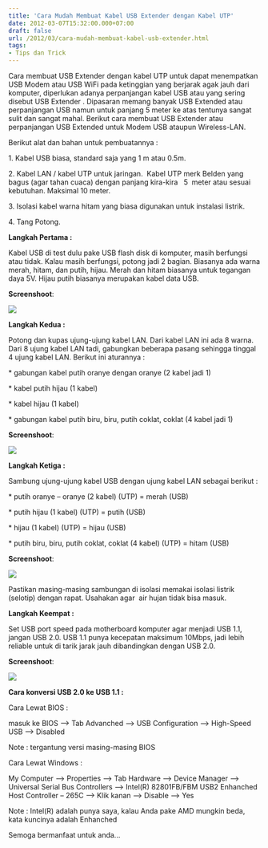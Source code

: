 ```yaml
---
title: 'Cara Mudah Membuat Kabel USB Extender dengan Kabel UTP'
date: 2012-03-07T15:32:00.000+07:00
draft: false
url: /2012/03/cara-mudah-membuat-kabel-usb-extender.html
tags: 
- Tips dan Trick
---
```


  

Cara membuat USB Extender dengan kabel UTP untuk dapat menempatkan USB Modem atau USB WiFi pada ketinggian yang berjarak agak jauh dari komputer, diperlukan adanya perpanjangan kabel USB atau yang sering disebut USB Extender . Dipasaran memang banyak USB Extended atau perpanjangan USB namun untuk panjang 5 meter ke atas tentunya sangat sulit dan sangat mahal. Berikut cara membuat USB Extender atau perpanjangan USB Extended untuk Modem USB ataupun Wireless-LAN.

  

Berikut alat dan bahan untuk pembuatannya :

1\. Kabel USB biasa, standard saja yang 1 m atau 0.5m.

2\. Kabel LAN / kabel UTP untuk jaringan.  Kabel UTP merk Belden yang bagus (agar tahan cuaca) dengan panjang kira-kira   5  meter atau sesuai kebutuhan. Maksimal 10 meter.

3\. Isolasi kabel warna hitam yang biasa digunakan untuk instalasi listrik.

4\. Tang Potong.

  

**Langkah Pertama :**

Kabel USB di test dulu pake USB flash disk di komputer, masih berfungsi atau tidak. Kalau masih berfungsi, potong jadi 2 bagian. Biasanya ada warna merah, hitam, dan putih, hijau. Merah dan hitam biasanya untuk tegangan daya 5V. Hijau putih biasanya merupakan kabel data USB.

  

**Screenshoot**: 

[![](https://blogger.googleusercontent.com/img/b/R29vZ2xl/AVvXsEjO76hPTz3UNlB_NIclaeexuPPiQ4EhbdvM0PYx0CBiXICIGG8ib9rGSItVP5z-qc3DufXTa7P0zvPb4nLHfS_fE7Nh4FhDVC0HDK4fae0EU723iEY5gSn4oaCskA6_SulC98ttxxsI4mc/s320/kabel_usb_potong.jpg)](https://blogger.googleusercontent.com/img/b/R29vZ2xl/AVvXsEjO76hPTz3UNlB_NIclaeexuPPiQ4EhbdvM0PYx0CBiXICIGG8ib9rGSItVP5z-qc3DufXTa7P0zvPb4nLHfS_fE7Nh4FhDVC0HDK4fae0EU723iEY5gSn4oaCskA6_SulC98ttxxsI4mc/s1600/kabel_usb_potong.jpg)

**Langkah Kedua :**

Potong dan kupas ujung-ujung kabel LAN. Dari kabel LAN ini ada 8 warna. Dari 8 ujung kabel LAN tadi, gabungkan beberapa pasang sehingga tinggal 4 ujung kabel LAN. Berikut ini aturannya :

\* gabungan kabel putih oranye dengan oranye (2 kabel jadi 1)

\* kabel putih hijau (1 kabel)

\* kabel hijau (1 kabel)

\* gabungan kabel putih biru, biru, putih coklat, coklat (4 kabel jadi 1)

  

**Screenshoot**: 

[![](https://blogger.googleusercontent.com/img/b/R29vZ2xl/AVvXsEg-8HwCzAcqQvipHIbNoLcuujw-QwURI4D-2v2PdkGJOc9FKIJWH0SkBzYz4i4PWAA01qYguS6Jd3VuIHlVGCVrD2jv6t_DGYdZyevQnPgV-9W5j3BenxdE3wGAP1-Sk1uvd0OGE4cg5ws/s320/kabel_lan_potong.jpg)](https://blogger.googleusercontent.com/img/b/R29vZ2xl/AVvXsEg-8HwCzAcqQvipHIbNoLcuujw-QwURI4D-2v2PdkGJOc9FKIJWH0SkBzYz4i4PWAA01qYguS6Jd3VuIHlVGCVrD2jv6t_DGYdZyevQnPgV-9W5j3BenxdE3wGAP1-Sk1uvd0OGE4cg5ws/s1600/kabel_lan_potong.jpg)

**Langkah Ketiga :**

Sambung ujung-ujung kabel USB dengan ujung kabel LAN sebagai berikut :

\* putih oranye – oranye (2 kabel) (UTP) = merah (USB)

\* putih hijau (1 kabel) (UTP) = putih (USB)

\* hijau (1 kabel) (UTP) = hijau (USB)

\* putih biru, biru, putih coklat, coklat (4 kabel) (UTP) = hitam (USB)

**Screenshoot**: 

[![](https://blogger.googleusercontent.com/img/b/R29vZ2xl/AVvXsEjlau6PCmHOFreSS8jxnuuJ0sP0GtCHUdcK91OImRmViHnMMrvPYiqmaG2kA7oeAWWfGPXd3OkhJl68VWCTTwDuyLHJEDwR1FYv1LjFmd2tNDYuYbtFuD4tbTvd7qiJG_VONlx_cCp4th4/s320/usb-extended.jpg)](https://blogger.googleusercontent.com/img/b/R29vZ2xl/AVvXsEjlau6PCmHOFreSS8jxnuuJ0sP0GtCHUdcK91OImRmViHnMMrvPYiqmaG2kA7oeAWWfGPXd3OkhJl68VWCTTwDuyLHJEDwR1FYv1LjFmd2tNDYuYbtFuD4tbTvd7qiJG_VONlx_cCp4th4/s1600/usb-extended.jpg)

  

Pastikan masing-masing sambungan di isolasi memakai isolasi listrik (selotip) dengan rapat. Usahakan agar  air hujan tidak bisa masuk.

  

**Langkah Keempat :**

Set USB port speed pada motherboard komputer agar menjadi USB 1.1, jangan USB 2.0. USB 1.1 punya kecepatan maksimum 10Mbps, jadi lebih reliable untuk di tarik jarak jauh dibandingkan dengan USB 2.0.

**Screenshoot**: 

[![](https://blogger.googleusercontent.com/img/b/R29vZ2xl/AVvXsEinpOMP4mGgquPhoiED3a6HnbFCHQOSGbwq14UBAvdKfZNMMt-d11CxfKdmqWRvYC1cAxM8_OPQoEx38oZJBabKBr4v4Ob5up2ucqYUM5ogNuMDq03JzdTqO4ZzR9kBdnJMbB98ODO8khY/s320/preview_html_7a9343a7.jpg)](https://blogger.googleusercontent.com/img/b/R29vZ2xl/AVvXsEinpOMP4mGgquPhoiED3a6HnbFCHQOSGbwq14UBAvdKfZNMMt-d11CxfKdmqWRvYC1cAxM8_OPQoEx38oZJBabKBr4v4Ob5up2ucqYUM5ogNuMDq03JzdTqO4ZzR9kBdnJMbB98ODO8khY/s1600/preview_html_7a9343a7.jpg)

  

**Cara konversi USB 2.0 ke USB 1.1 :**

Cara Lewat BIOS :

masuk ke BIOS –> Tab Advanched –> USB Configuration –> High-Speed USB –> Disabled

Note : tergantung versi masing-masing BIOS

Cara Lewat Windows :

My Computer –> Properties –> Tab Hardware –> Device Manager –> Universal Serial Bus Controllers –> Intel(R) 82801FB/FBM USB2 Enhanched Host Controller – 265C –> Klik kanan –> Disable –> Yes

Note : Intel(R) adalah punya saya, kalau Anda pake AMD mungkin beda, kata kuncinya adalah Enhanched

  

Semoga bermanfaat untuk anda...